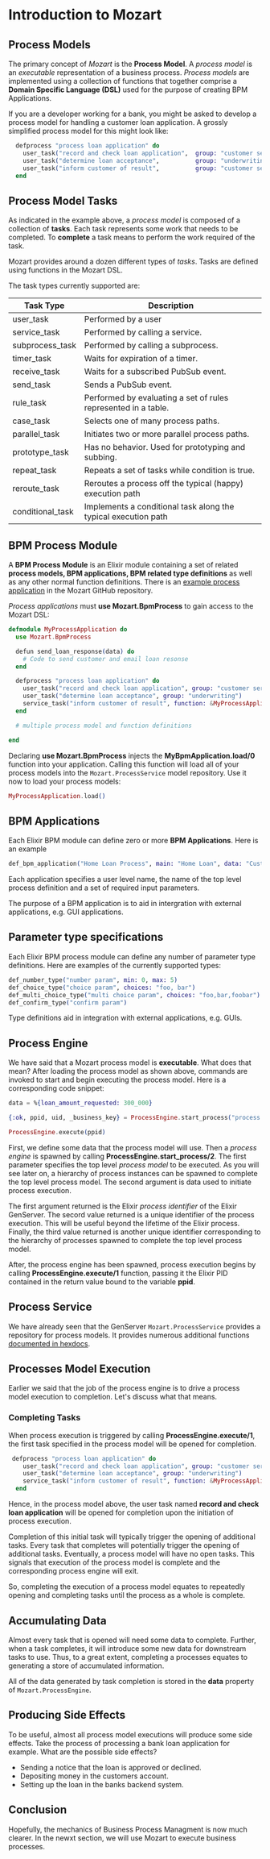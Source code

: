 # Introduction to Mozart

## Process Models

The primary concept of *Mozart* is the **Process Model**. A *process model* is an *executable* representation of a business process. *Process models* are implemented using a collection of functions that together comprise a **Domain Specific Language (DSL)** used for the purpose of creating BPM Applications.

If you are a developer working for a bank, you might be asked to develop a process model for handling a customer loan application. A grossly simplified process model for this might look like:

```elixir
  defprocess "process loan application" do
    user_task("record and check loan application",  group: "customer service")
    user_task("determine loan acceptance",          group: "underwriting")
    user_task("inform customer of result",          group: "customer service")
  end
```

## Process Model Tasks

As indicated in the example above, a *process model* is composed of a collection of **tasks**. Each task represents some work that needs to be completed. To **complete** a task means to perform the work required of the task.

Mozart provides around a dozen different types of *tasks*. Tasks are defined using functions in the Mozart DSL.

The task types currently supported are:

| Task Type               |  Description |
|-----|-----|
| user_task               | Performed by a user |
| service_task            | Performed by calling a service. |
| subprocess_task         | Performed by calling a subprocess. |
| timer_task              | Waits for expiration of a timer. |
| receive_task            | Waits for a subscribed PubSub event. |
| send_task               | Sends a PubSub event. |
| rule_task               | Performed by evaluating a set of rules represented in a table. |
| case_task               | Selects one of many process paths. |
| parallel_task           | Initiates two or more parallel process paths. |
| prototype_task          | Has no behavior. Used for prototyping and subbing. |
| repeat_task             | Repeats a set of tasks while condition is true. |
| reroute_task            | Reroutes a process off the typical (happy) execution path |
| conditional_task        | Implements a conditional task along the typical execution path |

## BPM Process Module

A **BPM Process Module** is an Elixir module containing a set of related **process models, BPM applications, BPM related type definitions** as well as any other normal function definitions. There is an [example process application](https://github.com/CharlesIrvineKC/mozart/blob/main/test/support/home_loan_app.ex) in the Mozart GitHub repository.

*Process applications* must **use Mozart.BpmProcess** to gain access to the Mozart DSL:

```elixir
defmodule MyProcessApplication do
  use Mozart.BpmProcess

  defun send_loan_response(data) do
    # Code to send customer and email loan resonse
  end

  defprocess "process loan application" do
    user_task("record and check loan application", group: "customer service")
    user_task("determine loan acceptance", group: "underwriting")
    service_task("inform customer of result", function: &MyProcessApplication.send_loan_response/1)
  end

  # multiple process model and function definitions

end
```

Declaring **use Mozart.BpmProcess** injects the **MyBpmApplication.load/0** function into your application. Calling this function will load all of your process models into the `Mozart.ProcessService` model repository. Use it now to load your process models:

```elixir
MyProcessApplication.load()
```

## BPM Applications

Each Elixir BPM module can define zero or more **BPM Applications**. Here is an example

```elixir
def_bpm_application("Home Loan Process", main: "Home Loan", data: "Customer Name,Income,Debt")
```
Each application specifies a user level name, the name of the top level process definition and a set of required 
input parameters.

The purpose of a BPM application is to aid in intergration with external applications, e.g. GUI applications.

## Parameter type specifications

Each Elixir BPM process module can define any number of parameter type definitions. Here are examples
of the currently supported types:

```elixir
def_number_type("number param", min: 0, max: 5)
def_choice_type("choice param", choices: "foo, bar")
def_multi_choice_type("multi choice param", choices: "foo,bar,foobar")
def_confirm_type("confirm param")
```

Type definitions aid in integration with external applications, e.g. GUIs.

## Process Engine

We have said that a Mozart process model is **executable**. What does that mean? After loading the process model as shown above, commands are invoked to start and begin executing the process model. Here is a corresponding code snippet:

```elixir
data = %{loan_amount_requested: 300_000}

{:ok, ppid, uid, _business_key} = ProcessEngine.start_process("process loan application", data)

ProcessEngine.execute(ppid)
```

First, we define some data that the process model will use. Then a *process engine* is spawned by calling **ProcessEngine.start_process/2**. The first parameter specifies the top level *process model* to be executed. As you will see later on, a hierarchy of process instances can be spawned to complete the top level process model. The second argument is data used to initiate process execution. 

The first argument returned is the Elixir *process identifier* of the Elixir GenServer. The secord value returned is a unique identifier of the process execution. This will be useful beyond the lifetime of the Elixir process. Finally, the third value returned is another unique identifier corresponding to the hierarchy of processes spawned to complete the top level process model.

After, the process engine has been spawned, process execution begins by calling **ProcessEngine.execute/1** function, passing it the Elixir PID contained in the return value bound to the variable **ppid**.

## Process Service

We have already seen that the GenServer `Mozart.ProcessService` provides a repository for process models. It provides numerous additional functions [documented in hexdocs](https://hexdocs.pm/mozart/Mozart.ProcessService.html#summary).

## Processes Model Execution

Earlier we said that the job of the process engine is to drive a process model execution to completion. Let's discuss what that means.

### Completing Tasks

When process execution is triggered by calling **ProcessEngine.execute/1**, the first task specified in the process model will be opened for completion.

```elixir
 defprocess "process loan application" do
    user_task("record and check loan application", group: "customer service")
    user_task("determine loan acceptance", group: "underwriting")
    service_task("inform customer of result", function: &MyProcessApplication.send_loan_response/1)
  end
```

Hence, in the process model above, the user task named **record and check loan application** will be opened for completion upon the initiation of process execution.

Completion of this initial task will typically trigger the opening of additional tasks. Every task that completes will potentially trigger the opening of additional tasks. Eventually, a process model will have no open tasks. This signals that execution of the process model is complete and the corresponding process engine will exit.

So, completing the execution of a process model equates to repeatedly opening and completing tasks until the process as a whole is complete.

## Accumulating Data

Almost every task that is opened will need some data to complete. Further, when a task completes, it will introduce some new data for downstream tasks to use. Thus, to a great extent, completing a processes equates to generating a store of accumulated information.

All of the data generated by task completion is stored in the **data** property of `Mozart.ProcessEngine`.

## Producing Side Effects

To be useful, almost all process model executions will produce some side effects. Take the process of processing a bank loan application for example. What are the possible side effects?

* Sending a notice that the loan is approved or declined.
* Depositing money in the customers account.
* Setting up the loan in the banks backend system.

## Conclusion

Hopefully, the mechanics of Business Process Managment is now much clearer. In the newxt section, we will use Mozart to execute business processes.



